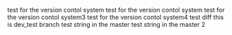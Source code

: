 test for the version contol system
test for the version contol system
test for the version contol system3
test for the version contol system4
test diff
this is dev_test branch
test string in the master
test string in the master 2
